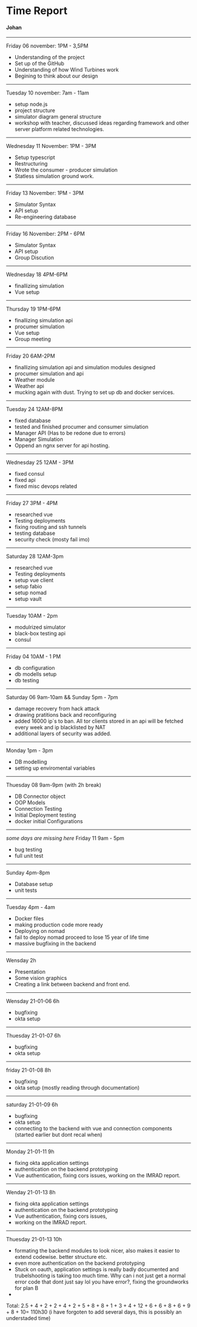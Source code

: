 # Time Report

#### Johan
___
Friday 06 november: 1PM - 3,5PM </br>

* Understanding of the project
* Set up of the GitHub
* Understanding of how Wind Turbines work
* Begining to think about our design
---

Tuesday 10 november: 7am - 11am </br>

* setup node.js
* project structure
* simulator diagram general structure
* workshop with teacher, discussed ideas regarding framework and other server platform related technologies. 
---

Wednesday 11 November: 1PM - 3PM </br>
* Setup typescript
* Restructuring
* Wrote the consumer - producer simulation
* Statless simulation ground work.

---
Friday 13 November: 1PM - 3PM </br>
* Simulator Syntax 
* API setup
* Re-engineering database

---
Friday 16 November: 2PM - 6PM </br>
* Simulator Syntax 
* API setup
* Group Discution

---
Wednesday 18 4PM-6PM
* finallizing simulation
* Vue setup
---
Thursday 19 1PM-6PM
* finallizing simulation api
* procumer simulation
* Vue setup
* Group meeting

---
Friday 20 6AM-2PM
* finallizing simulation api and simulation modules designed
* procumer simulation and api
* Weather module
* Weather api
* mucking again with dust. Trying to set up db and docker services.
---
Tuesday 24 12AM-8PM
* fixed database
* tested and finished procumer and consumer simulation
* Manager API (Has to be redone due to errors)
* Manager Simulation
* Oppend an ngnx server for api hosting.

---
Wednesday 25 12AM - 3PM
* fixed consul
* fixed api
* fixed misc devops related
---
Friday 27 3PM - 4PM
* researched vue
* Testing deployments
* fixing routing and ssh tunnels
* testing database
* security check (mosty fail imo)

---
Saturday 28 12AM-3pm
* researched vue
* Testing deployments
* setup vue client
* setup fabio
* setup nomad
* setup vault

---
Tuesday 10AM - 2pm
* modulrized simulator
* black-box testing api
* consul

---
Friday 04 10AM - 1 PM
* db configuration
* db modells setup
* db testing

---
Saturday 06 9am-10am && Sunday 5pm - 7pm 
* damage recovery from hack attack
* drawing pratitions back and reconfiguring
* added 16000 ip´s to ban. All tor clients stored in an api will be fetched every week and ip blacklisted by NAT
* additional layers of security was added.

---

Monday 1pm - 3pm
* DB modelling 
* setting up enviromental variables

---
Thuesday 08 9am-9pm (with 2h break)
* DB Connector object
* OOP Models 
* Connection Testing
* Initial Deployment testing
* docker initial Configurations 
---
*some days are missing here*
Friday 11 9am - 5pm
* bug testing
* full unit test
---
Sunday 4pm-8pm
* Database setup
* unit tests
---
Tuesday 4pm - 4am 
* Docker files
* making production code more ready
* Deploying on nomad
* fail to deploy nomad proceed to lose 15 year of life time
* massive bugfixing in the backend
---
Wensday 2h
* Presentation
* Some vision graphics
* Creating a link between backend and front end.
---
Wensday 21-01-06 6h
* bugfixing
* okta setup
---

Thuesday 21-01-07 6h
* bugfixing
* okta setup

---
friday 21-01-08 8h
* bugfixing
* okta setup (mostly reading through documentation)
---
saturday 21-01-09 6h
* bugfixing
* okta setup
* connecting to the backend with vue and connection components (started earlier but dont recal when)
---
Monday 21-01-11 9h
* fixing okta application settings
* authentication on the backend prototyping
* Vue authentication, fixing cors issues, working on the IMRAD report.

---
Wenday 21-01-13 8h
* fixing okta application settings
* authentication on the backend prototyping
* Vue authentication, fixing cors issues, 
* working on the IMRAD report.
---
Thuesday 21-01-13 10h
* formating the backend modules to look nicer, also makes it easier to extend codewise. better structure etc.
* even more authentication on the backend prototyping 
* Stuck on oauth, application settings is really badly documented and trubelshooting is taking too much time. Why can i not just get a normal error code that dont just say lol you have error?, fixing the groundworks for plan B
*


Total: 
2.5 + 4 + 2 + 2 + 4 + 2 + 5 + 8 + 8 + 1 + 3 + 4 + 12 + 6 + 6 + 8 + 6 + 9 + 8 + 10= 110h30  (i have forgoten to add several days, this is possibly an understaded time)
